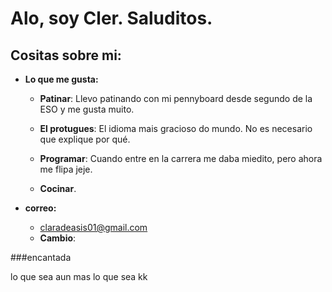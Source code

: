 # **Alo, soy Cler. Saluditos.**

## **Cositas sobre mi:**

* **Lo que me gusta:**
    * **Patinar**: Llevo patinando con mi pennyboard desde segundo de la ESO y me gusta muito.

    * **El protugues**: El idioma mais gracioso do mundo. No es necesario que explique por qué.
    
    * **Programar**: Cuando entre en la carrera me daba miedito, pero ahora me flipa jeje.
    
    * **Cocinar**.

* **correo:**

    * claradeasis01@gmail.com
    * **Cambio**:

###encantada

lo que sea
aun mas lo que sea
kk